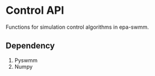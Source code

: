 # Control API

Functions for simulation control algorithms in epa-swmm. 

## Dependency 

1. Pyswmm
2. Numpy
